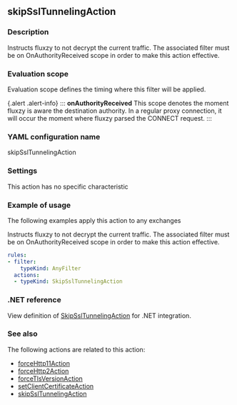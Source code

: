 ## skipSslTunnelingAction

### Description

Instructs fluxzy to not decrypt the current traffic. The associated filter  must be on OnAuthorityReceived scope in order to make this action effective. 

### Evaluation scope

Evaluation scope defines the timing where this filter will be applied. 

{.alert .alert-info}
:::
**onAuthorityReceived** This scope denotes the moment fluxzy is aware the destination authority. In a regular proxy connection, it will occur the moment where fluxzy parsed the CONNECT request.
:::

### YAML configuration name

skipSslTunnelingAction

### Settings

This action has no specific characteristic

### Example of usage

The following examples apply this action to any exchanges

Instructs fluxzy to not decrypt the current traffic. The associated filter  must be on OnAuthorityReceived scope in order to make this action effective.

```yaml
rules:
- filter:
    typeKind: AnyFilter
  actions:
  - typeKind: SkipSslTunnelingAction
```



### .NET reference

View definition of [SkipSslTunnelingAction](https://docs.fluxzy.io/api/Fluxzy.Rules.Actions.SkipSslTunnelingAction.html) for .NET integration.

### See also

The following actions are related to this action: 

 - [forceHttp11Action](forceHttp11Action)
 - [forceHttp2Action](forceHttp2Action)
 - [forceTlsVersionAction](forceTlsVersionAction)
 - [setClientCertificateAction](setClientCertificateAction)
 - [skipSslTunnelingAction](skipSslTunnelingAction)

